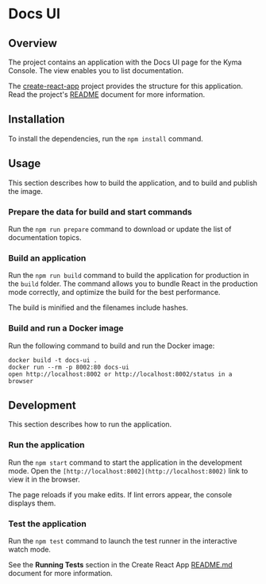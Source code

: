 # Docs UI

## Overview

The project contains an application with the Docs UI page for the Kyma Console. The view enables you to list documentation.

The [create-react-app](https://github.com/facebook/create-react-app) project provides the structure for this application. Read the project's [README](https://github.com/facebook/create-react-app/tree/next/packages/react-scripts/template) document for more information.

## Installation

To install the dependencies, run the `npm install` command.

## Usage

This section describes how to build the application, and to build and publish the image.

### Prepare the data for build and start commands

Run the `npm run prepare` command to download or update the list of documentation topics.

### Build an application

Run the `npm run build` command to build the application for production in the `build` folder.
The command allows you to bundle React in the production mode correctly, and optimize the build for the best performance.

The build is minified and the filenames include hashes.

### Build and run a Docker image

Run the following command to build and run the Docker image:

```
docker build -t docs-ui .
docker run --rm -p 8002:80 docs-ui
open http://localhost:8002 or http://localhost:8002/status in a browser
```

## Development

This section describes how to run the application.

### Run the application

Run the `npm start` command to start the application in the development mode.
Open the `[http://localhost:8002](http://localhost:8002)` link to view it in the browser.

The page reloads if you make edits.
If lint errors appear, the console displays them.

### Test the application

Run the `npm test` command to launch the test runner in the interactive watch mode.

See the **Running Tests** section in the Create React App [README.md](https://github.com/facebook/create-react-app/blob/master/packages/react-scripts/template/README.md#running-tests) document for more information.
